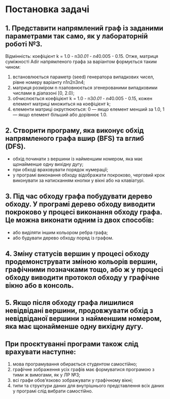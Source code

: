 # Постановка задачi
## 1. Представити напрямлений граф iз заданими параметрами так само, як у лабораторнiй роботi №3.
Вiдмiннiсть: коефiцiєнт k = 1.0 - n3*0.01 - n4*0.005 - 0.15.
Отже, матриця сумiжностi Adir напрямленого графа за варiантом формується таким чином:
1) встановлюється параметр (seed) генератора випадкових чисел, рiвне номеру варiанту n1n2n3n4;
2) матриця розмiром n nзаповнюється згенерованими випадковими числами в дiапазонi [0, 2.0);
3) обчислюється коефiцiєнт k = 1.0 - n3*0.01 - n4*0.005 - 0.15, кожен елемент матрицi множиться на коефiцiєнт k;
4) елементи матрицi округлюються: 0 — якщо елемент менший за 1.0, 1 — якщо елемент бiльший або дорiвнює 1.0.
## 2. Створити програму, яка виконує обхiд напрямленого графа вшир (BFS) та вглиб (DFS).
- обхiд починати з вершини iз найменшим номером, яка має щонайменше одну вихiдну дугу;
- при обходi враховувати порядок нумерацiї;
- у програмi виконання обходу вiдображати покроково, черговий крок виконувати за натисканням кнопки у вiкнi або на клавiатурi.

## 3. Пiд час обходу графа побудувати дерево обходу. У програмi дерево обходу виводити покроково у процесi виконання обходу графа. Це можна виконати одним iз двох способiв:
- або видiляти iншим кольором ребра графа;
- або будувати дерево обходу поряд iз графом.

## 4. Змiну статусiв вершин у процесi обходу продемонструвати змiною кольорiв вершин, графiчними позначками тощо, або ж у процесi обходу виводити протокол обходу у графiчне вiкно або в консоль.

## 5. Якщо пiсля обходу графа лишилися невiдвiданi вершини, продовжувати обхiд з невiдвiданої вершини з найменшим номером, яка має щонайменше одну вихiдну дугу.

## При проєктуваннi програми також слiд врахувати наступне:
1) мова програмування обирається студентом самостiйно;
2) графiчне зображення усiх графiв має формуватися програмою з тими ж вимогами, як у ЛР №3;
3) всi графи обов’язково зображувати у графiчному вiкнi;
4) типи та структури даних для внутрiшнього представлення всiх даних у програмi слiд вибрати самостiйно.
